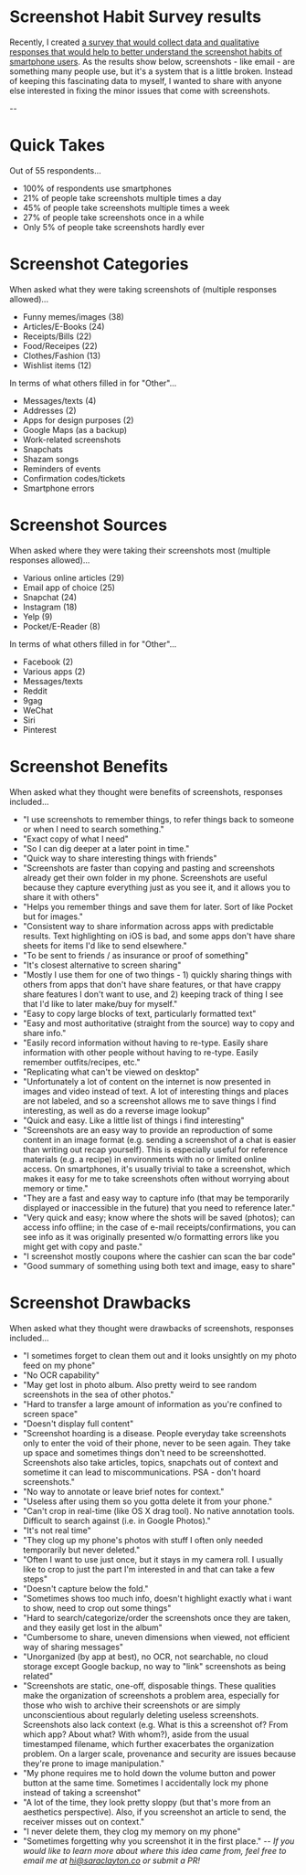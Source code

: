 # Screenshot Habit Survey results
Recently, I created <a href="https://parser.typeform.com/to/ox3Qix" target="_blank">a survey that would collect data and qualitative responses that would help to better understand the screenshot habits of smartphone users</a>. As the results show below, screenshots - like email - are something many people use, but it's a system that is a little broken. Instead of keeping this fascinating data to myself, I wanted to share with anyone else interested in fixing the minor issues that come with screenshots.

--

# Quick Takes

Out of 55 respondents...
* 100% of respondents use smartphones
* 21% of people take screenshots multiple times a day
* 45% of people take screenshots multiple times a week
* 27% of people take screenshots once in a while
* Only 5% of people take screenshots hardly ever


# Screenshot Categories

When asked what they were taking screenshots of (multiple responses allowed)...
* Funny memes/images (38)
* Articles/E-Books (24)
* Receipts/Bills (22)
* Food/Receipes (22)
* Clothes/Fashion (13)
* Wishlist items (12)

In terms of what others filled in for "Other"...
* Messages/texts (4)
* Addresses (2)
* Apps for design purposes (2)
* Google Maps (as a backup)
* Work-related screenshots
* Snapchats
* Shazam songs
* Reminders of events
* Confirmation codes/tickets
* Smartphone errors


# Screenshot Sources

When asked where they were taking their screenshots most (multiple responses allowed)...
* Various online articles (29)
* Email app of choice (25)
* Snapchat (24)
* Instagram (18)
* Yelp (9)
* Pocket/E-Reader (8)

In terms of what others filled in for "Other"...
* Facebook (2)
* Various apps (2)
* Messages/texts
* Reddit
* 9gag
* WeChat
* Siri
* Pinterest

# Screenshot Benefits

When asked what they thought were benefits of screenshots, responses included...
* "I use screenshots to remember things, to refer things back to someone or when I need to search something."
* "Exact copy of what I need"
* "So I can dig deeper at a later point in time."
* "Quick way to share interesting things with friends"
* "Screenshots are faster than copying and pasting and screenshots already get their own folder in my phone. Screenshots are useful because they capture everything just as you see it, and it allows you to share it with others"
* "Helps you remember things and save them for later. Sort of like Pocket but for images."
* "Consistent way to share information across apps with predictable results. Text highlighting on iOS is bad, and some apps don't have share sheets for items I'd like to send elsewhere."
* "To be sent to friends / as insurance or proof of something"
* "It's closest alternative to screen sharing"
* "Mostly I use them for one of two things - 1) quickly sharing things with others from apps that don't have share features, or that have crappy share features I don't want to use, and 2) keeping track of thing I see that I'd like to later make/buy for myself."
* "Easy to copy large blocks of text, particularly formatted text"
* "Easy and most authoritative (straight from the source) way to copy and share info."
* "Easily record information without having to re-type. Easily share information with other people without having to re-type. Easily remember outfits/recipes, etc."
* "Replicating what can't be viewed on desktop"
* "Unfortunately a lot of content on the internet is now presented in images and video instead of text. A lot of interesting things and places are not labeled, and so a screenshot allows me to save things I find interesting, as well as do a reverse image lookup"
* "Quick and easy. Like a little list of things i find interesting"
* "Screenshots are an easy way to provide an reproduction of some content in an image format (e.g. sending a screenshot of a chat is easier than writing out recap yourself). This is especially useful for reference materials (e.g. a recipe) in environments with no or limited online access. On smartphones, it's usually trivial to take a screenshot, which makes it easy for me to take screenshots often without worrying about memory or time."
* "They are a fast and easy way to capture info (that may be temporarily displayed or inaccessible in the future) that you need to reference later."
* "Very quick and easy; know where the shots will be saved (photos); can access info offline; in the case of e-mail receipts/confirmations, you can see info as it was originally presented w/o formatting errors like you might get with copy and paste."
* "I screenshot mostly coupons where the cashier can scan the bar code"
* "Good summary of something using both text and image, easy to share"

# Screenshot Drawbacks

When asked what they thought were drawbacks of screenshots, responses included...
* "I sometimes forget to clean them out and it looks unsightly on my photo feed on my phone"
* "No OCR capability"
* "May get lost in photo album. Also pretty weird to see random screenshots in the sea of other photos."
* "Hard to transfer a large amount of information as you're confined to screen space"
* "Doesn't display full content"
* "Screenshot hoarding is a disease. People everyday take screenshots only to enter the void of their phone, never to be seen again. They take up space and sometimes things don't need to be screenshotted. Screenshots also take articles, topics, snapchats out of context and sometime it can lead to miscommunications. PSA - don't hoard screenshots."
* "No way to annotate or leave brief notes for context."
* "Useless after using them so you gotta delete it from your phone."
* "Can't crop in real-time (like OS X drag tool). No native annotation tools. Difficult to search against (i.e. in Google Photos)."
* "It's not real time"
* "They clog up my phone's photos with stuff I often only needed temporarily but never deleted."
* "Often I want to use just once, but it stays in my camera roll. I usually like to crop to just the part I'm interested in and that can take a few steps"
* "Doesn't capture below the fold."
* "Sometimes shows too much info, doesn't highlight exactly what i want to show, need to crop out some things"
* "Hard to search/categorize/order the screenshots once they are taken, and they easily get lost in the album"
* "Cumbersome to share, uneven dimensions when viewed, not efficient way of sharing messages"
* "Unorganized (by app at best), no OCR, not searchable, no cloud storage except Google backup, no way to "link" screenshots as being related"
* "Screenshots are static, one-off, disposable things. These qualities make the organization of screenshots a problem area, especially for those who wish to archive their screenshots or are simply unconscientious about regularly deleting useless screenshots. Screenshots also lack context (e.g. What is this a screenshot of? From which app? About what? With whom?), aside from the usual timestamped filename, which further exacerbates the organization problem. On a larger scale, provenance and security are issues because they're prone to image manipulation." 
* "My phone requires me to hold down the volume button and power button at the same time. Sometimes I accidentally lock my phone instead of taking a screenshot"
* "A lot of the time, they look pretty sloppy (but that's more from an aesthetics perspective). Also, if you screenshot an article to send, the receiver misses out on context."
* "I never delete them, they clog my memory on my phone"
* "Sometimes forgetting why you screenshot it in the first place."
--
*If you would like to learn more about where this idea came from, feel free to email me at hi@saraclayton.co or submit a PR!*

